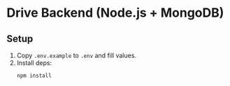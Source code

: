 # Drive Backend (Node.js + MongoDB)

## Setup
1. Copy `.env.example` to `.env` and fill values.
2. Install deps:
   ```bash
   npm install
